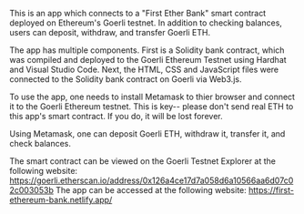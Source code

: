 This is an app which connects to a "First Ether Bank" smart contract deployed on Ethereum's Goerli testnet. In addition to checking balances, users can deposit, withdraw, and transfer Goerli ETH.

The app has multiple components. First is a Solidity bank contract, which was compiled and deployed to the Goerli Ethereum Testnet using Hardhat and Visual Studio Code. Next, the HTML, CSS and JavaScript files were connected to the Solidity bank contract on Goerli via Web3.js. 

To use the app, one needs to install Metamask to thier browser and connect it to the Goerli Ethereum testnet. This is key-- please don't send real ETH to this app's smart contract. If you do, it will be lost forever. 

Using Metamask, one can deposit Goerli ETH, withdraw it, transfer it, and check balances. 

The smart contract can be viewed on the Goerli Testnet Explorer at the following website: https://goerli.etherscan.io/address/0x126a4ce17d7a058d6a10566aa6d07c02c003053b
The app can be accessed at the following website: https://first-ethereum-bank.netlify.app/

